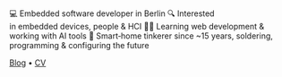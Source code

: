 💻 Embedded software developer in Berlin
🔍 Interested in embedded devices, people & HCI
👨‍💻 Learning web development & working with AI tools
🏡 Smart‑home tinkerer since ~15 years, soldering, programming & configuring the future

[Blog](https://georgroehl.de) • [CV](https://georgroehl.de/cv)